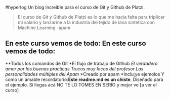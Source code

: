 #hyperlog
Un blog increible para el curso de Git y Github de Platzi.
>El curso de Git y Github de Platzi es lo que me hacia falta para triplicar mi salario y lanzarme a la industria del tejido de lana sintetica con Machine Learning
> -apam
## En este curso vemos de todo: En este curso vemos de todo:
**Todos los comandos de Git
*El flujo de trabajo de Github
*El verdadero amor por las buenas practicas
*Trucos muy locos del profesor
*Las personalidades múltiples del Apam***
*Creado por apam
*Inclu;ye ejemolos
Y como un amable recordatorio:**Este readme.md es un chiste**. Diseñado  para el ejemplo. Si llegas acá NO TE LO TOMES EN SERIO  y mejor ve [a ver el curso] 